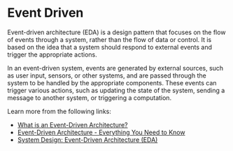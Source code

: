 # Event Driven

Event-driven architecture (EDA) is a design pattern that focuses on the flow of events through a system, rather than the flow of data or control. It is based on the idea that a system should respond to external events and trigger the appropriate actions.

In an event-driven system, events are generated by external sources, such as user input, sensors, or other systems, and are passed through the system to be handled by the appropriate components. These events can trigger various actions, such as updating the state of the system, sending a message to another system, or triggering a computation.

Learn more from the following links:

- [What is an Event-Driven Architecture?](https://aws.amazon.com/event-driven-architecture/)
- [Event-Driven Architecture - Everything You Need to Know](https://blog.hubspot.com/website/event-driven-architecture)
- [System Design: Event-Driven Architecture (EDA)](https://dev.to/karanpratapsingh/system-design-event-driven-architecture-eda-3m72)